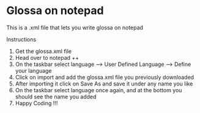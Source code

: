 # Glossa on notepad
This is a .xml file that lets you write glossa on notepad 

Instructions 

1) Get the glossa.xml file 
2) Head over to notepad ++ 
3) On the taskbar select language --> User Defined Language --> Define your language 
4) Click on import and add the glossa.xml file you previously downloaded 
5) After importing it click on Save As and save it under any name you like 
6) On the taskbar select language once again, and at the bottom you should see the name you added  
7) Happy Coding !!!

